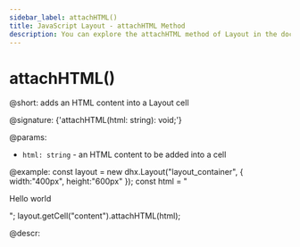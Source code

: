 ```yaml
---
sidebar_label: attachHTML()
title: JavaScript Layout - attachHTML Method 
description: You can explore the attachHTML method of Layout in the documentation of the DHTMLX JavaScript UI library. Browse developer guides and API reference, try out code examples and live demos, and download a free 30-day evaluation version of DHTMLX Suite.
---
```


# attachHTML()

@short: adds an HTML content into a Layout cell

@signature: {'attachHTML(html: string): void;'}

@params:
- `html: string` - an HTML content to be added into a cell

@example:
const layout = new dhx.Layout("layout_container", {
    width:"400px", height:"600px"
});
const html = "<p>Hello world</p>";
layout.getCell("content").attachHTML(html);

@descr:
